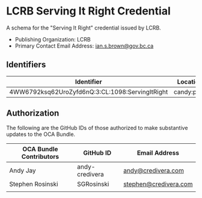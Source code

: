 # LCRB Serving It Right Credential

A schema for the "Serving It Right" credential issued by LCRB.

- Publishing Organization: LCRB
- Primary Contact Email Address: ian.s.brown@gov.bc.ca

## Identifiers

| Identifier                                      | Location   | URL                                                   |
| ----------------------------------------------- | ---------- | ----------------------------------------------------- |
| 4WW6792ksq62UroZyfd6nQ:3:CL:1098:ServingItRight | candy:prod | https://candyscan.idlab.org/tx/CANDY_PROD/domain/1104 |

## Authorization

The following are the GitHub IDs of those authorized to make substantive updates to the OCA Bundle.

| OCA Bundle Contributors | GitHub ID  | Email Address            |
| ----------------------- | ---------- | ------------------------ |
| Andy Jay                | andy-credivera | andy@credivera.com       |
| Stephen Rosinski        | SGRosinski | stephen@credivera.com    |
|                         |            |                          |
